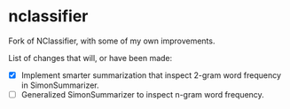 nclassifier
===========

Fork of NClassifier, with some of my own improvements.

List of changes that will, or have been made:

 - [x] Implement smarter summarization that inspect 2-gram word frequency in SimonSummarizer.
 - [ ] Generalized SimonSummarizer to inspect n-gram word frequency.